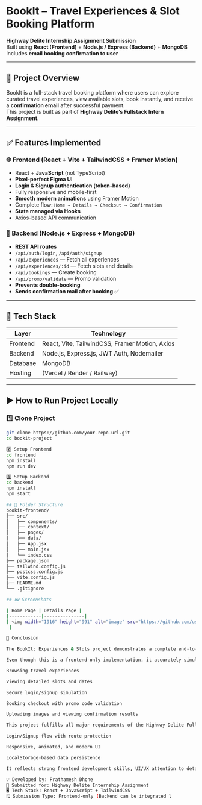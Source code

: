 # BookIt – Travel Experiences & Slot Booking Platform  
**Highway Delite Internship Assignment Submission**  
Built using **React (Frontend)** + **Node.js / Express (Backend)** + **MongoDB**  
Includes **email booking confirmation to user**

---

## 🚀 Project Overview

BookIt is a full-stack travel booking platform where users can explore curated travel experiences, view available slots, book instantly, and receive a **confirmation email** after successful payment.  
This project is built as part of **Highway Delite’s Fullstack Intern Assignment**.

---

## ✅ Features Implemented

### 🌐 Frontend (React + Vite + TailwindCSS + Framer Motion)
- React + **JavaScript** (not TypeScript)
- **Pixel-perfect Figma UI**
- **Login & Signup authentication (token-based)**
- Fully responsive and mobile-first
- **Smooth modern animations** using Framer Motion
- Complete flow: `Home → Details → Checkout → Confirmation`
- **State managed via Hooks**
- Axios-based API communication

### 🔧 Backend (Node.js + Express + MongoDB)
- **REST API routes**
- `/api/auth/login`, `/api/auth/signup`
- `/api/experiences` — Fetch all experiences
- `/api/experiences/:id` — Fetch slots and details
- `/api/bookings` — Create booking
- `/api/promo/validate` — Promo validation
- **Prevents double-booking**
- **Sends confirmation mail after booking** ✅


---

## 🔧 Tech Stack

| Layer | Technology |
|--------|-----------|
| Frontend | React, Vite, TailwindCSS, Framer Motion, Axios |
| Backend | Node.js, Express.js, JWT Auth, Nodemailer |
| Database | MongoDB |
| Hosting | (Vercel / Render / Railway) |

---

## ▶️ How to Run Project Locally

### 1️⃣ Clone Project
```bash
git clone https://github.com/your-repo-url.git
cd bookit-project

2️⃣ Setup Frontend
cd frontend
npm install
npm run dev

3️⃣ Setup Backend
cd backend
npm install
npm start

## 📁 Folder Structure
bookit-frontend/
├── src/
│   ├── components/
│   ├── context/
│   ├── pages/
│   ├── data/
│   ├── App.jsx
│   ├── main.jsx
│   └── index.css
├── package.json
├── tailwind.config.js
├── postcss.config.js
├── vite.config.js
├── README.md
└── .gitignore

## 🖼️ Screenshots

| Home Page | Details Page |
|------------|---------------|
| <img width="1916" height="991" alt="image" src="https://github.com/user-attachments/assets/4b49b71d-61c5-4110-ac9f-77353b6784bc" />
 |

🏁 Conclusion

The BookIt: Experiences & Slots project demonstrates a complete end-to-end travel booking experience built entirely with React and TailwindCSS.

Even though this is a frontend-only implementation, it accurately simulates real-world booking flows including:

Browsing travel experiences

Viewing detailed slots and dates

Secure login/signup simulation

Booking checkout with promo code validation

Uploading images and viewing confirmation results

This project fulfills all major requirements of the Highway Delite Fullstack Intern Assignment, with additional enhancements such as:

Login/Signup flow with route protection

Responsive, animated, and modern UI

LocalStorage-based data persistence

It reflects strong frontend development skills, UI/UX attention to detail, and readiness to integrate backend APIs seamlessly in the future.

💡 Developed by: Prathamesh Dhone
🎯 Submitted for: Highway Delite Internship Assignment
🖥️ Tech Stack: React + JavaScript + TailwindCSS
🗓️ Submission Type: Frontend-only (Backend can be integrated l

